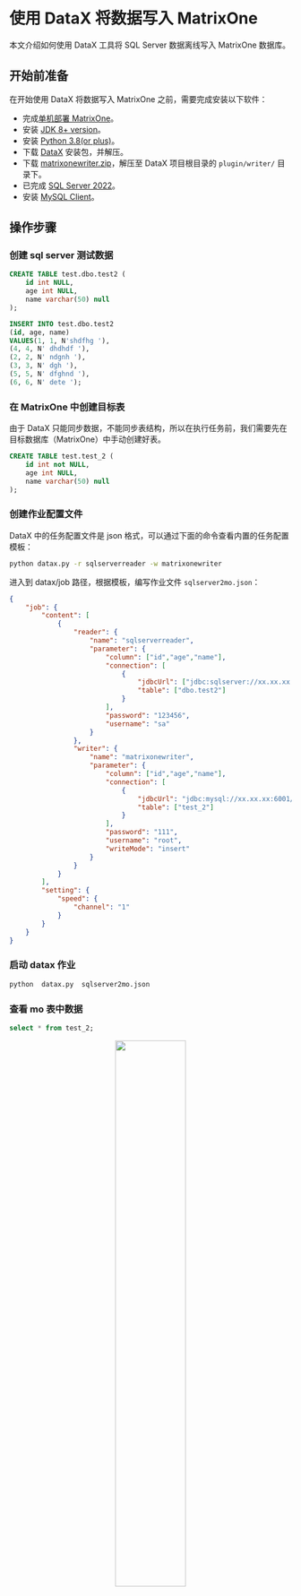 # 使用 DataX 将数据写入 MatrixOne

本文介绍如何使用 DataX 工具将 SQL Server 数据离线写入 MatrixOne 数据库。

## 开始前准备

在开始使用 DataX 将数据写入 MatrixOne 之前，需要完成安装以下软件：

- 完成[单机部署 MatrixOne](https://docs.matrixorigin.cn/1.2.2/MatrixOne/Get-Started/install-standalone-matrixone/)。
- 安装 [JDK 8+ version](https://www.oracle.com/sg/java/technologies/javase/javase8-archive-downloads.html)。
- 安装 [Python 3.8(or plus)](https://www.python.org/downloads/)。
- 下载 [DataX](https://datax-opensource.oss-cn-hangzhou.aliyuncs.com/202210/datax.tar.gz) 安装包，并解压。
- 下载 [matrixonewriter.zip](https://community-shared-data-1308875761.cos.ap-beijing.myqcloud.com/artwork/docs/develop/Computing-Engine/datax-write/matrixonewriter.zip)，解压至 DataX 项目根目录的 `plugin/writer/` 目录下。
- 已完成 [SQL Server 2022](https://www.microsoft.com/en-us/sql-server/sql-server-downloads)。
- 安装 <a href="https://dev.mysql.com/downloads/mysql" target="_blank">MySQL Client</a>。

## 操作步骤

### 创建 sql server 测试数据

```sql
CREATE TABLE test.dbo.test2 (
	id int NULL,
	age int NULL,
	name varchar(50) null
);

INSERT INTO test.dbo.test2
(id, age, name)
VALUES(1, 1, N'shdfhg '),
(4, 4, N' dhdhdf '),
(2, 2, N' ndgnh '),
(3, 3, N' dgh '),
(5, 5, N' dfghnd '),
(6, 6, N' dete ');
```

### 在 MatrixOne 中创建目标表

由于 DataX 只能同步数据，不能同步表结构，所以在执行任务前，我们需要先在目标数据库（MatrixOne）中手动创建好表。

```sql
CREATE TABLE test.test_2 (
	id int not NULL,
	age int NULL,
	name varchar(50) null
);
```

### 创建作业配置文件

DataX 中的任务配置文件是 json 格式，可以通过下面的命令查看内置的任务配置模板：

```bash
python datax.py -r sqlserverreader -w matrixonewriter
```

进入到 datax/job 路径，根据模板，编写作业文件 `sqlserver2mo.json`：

```json
{
    "job": {
        "content": [
            {
                "reader": {
                    "name": "sqlserverreader",
                    "parameter": {
                        "column": ["id","age","name"],
                        "connection": [
                            {
                                "jdbcUrl": ["jdbc:sqlserver://xx.xx.xx.xx:1433;databaseName=test"],
                                "table": ["dbo.test2"]
                            }
                        ],
                        "password": "123456",
                        "username": "sa"
                    }
                },
                "writer": {
                    "name": "matrixonewriter",
                    "parameter": {
                        "column": ["id","age","name"],
                        "connection": [
                            {
                                "jdbcUrl": "jdbc:mysql://xx.xx.xx:6001/test",
                                "table": ["test_2"]
                            }
                        ],
                        "password": "111",
                        "username": "root",
                        "writeMode": "insert"
                    }
                }
            }
        ],
        "setting": {
            "speed": {
                "channel": "1"
            }
        }
    }
}
```

### 启动 datax 作业

```bash
python  datax.py  sqlserver2mo.json
```

### 查看 mo 表中数据

```sql
select * from test_2;
```

<div align="center">
    <img src=https://community-shared-data-1308875761.cos.ap-beijing.myqcloud.com/artwork/docs/develop/datax/datax-sqlserver-02.jpg width=50% heigth=50%/>
</div>